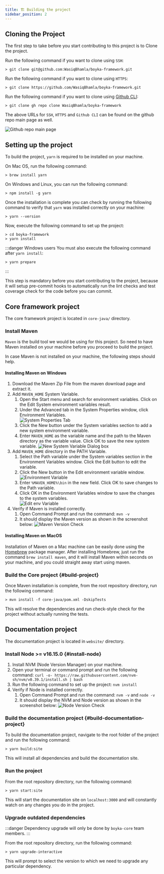 ```yaml
---
title: 🏗️ Building the project
sidebar_position: 2
---
```


## Cloning the Project

The first step to take before you start contributing to this project is to Clone the project.

Run the following command if you want to clone using `SSH`:

```shell
> git clone git@github.com:WasiqBhamla/boyka-framework.git
```

Run the following command if you want to clone using `HTTPS`:

```shell
> git clone https://github.com/WasiqBhamla/boyka-framework.git
```

Run the following command if you want to clone using [Github CLI][github_cli]:

```shell
> git clone gh repo clone WasiqBhamla/boyka-framework
```

The above URLs for `SSH`, `HTTPS` and `Github CLI` can be found on the github repo main page as well.

![Github repo main page](/img/docs/contributing/gh-repo-main-page.png)

## Setting up the project

To build the project, `yarn` is required to be installed on your machine.

On Mac OS, run the following command:

```shell
> brew install yarn
```

On Windows and Linux, you can run the following command:

```shell
> npm install -g yarn
```

Once the installation is complete you can check by running the following command to verify that `yarn` was installed correctly on your machine:

```shell
> yarn --version
```

Now, execute the following command to set up the project:

```shell
> cd boyka-framework
> yarn install
```

:::danger Windows users
You must also execute the following command after `yarn install`:

```shell
> yarn prepare
```

:::

This step is mandatory before you start contributing to the project, because it will setup pre-commit hooks to automatically run the lint checks and test coverage check for the code before you can commit.

## Core framework project

The core framework project is located in `core-java/` directory.

### Install Maven

`Maven` is the build tool we would be using for this project. So need to have Maven installed on your machine before you proceed to build the project.

In case Maven is not installed on your machine, the following steps should help.

#### Installing Maven on Windows

1. Download the Maven Zip File from the maven download page and extract it.
1. Add `MAVEN_HOME` System Variable.
    1. Open the Start menu and search for environment variables. Click on the Edit System environment variables result.
    1. Under the Advanced tab in the System Properties window, click Environment Variables.  
    ![System Properties Tab](/img/docs/contributing/system-properties-window.png)
    1. Click the New button under the System variables section to add a new system environment variable.
    1. Enter `MAVEN_HOME` as the variable name and the path to the Maven directory as the variable value. Click OK to save the new system variable.
    ![New System Variable Dialog box](/img/docs/contributing/new-system-variable.png)
1. Add `MAVEN_HOME` directory in the PATH Variable.
    1. Select the Path variable under the System variables section in the Environment Variables window. Click the Edit button to edit the variable.
    1. Click the New button in the Edit environment variable window.
    ![Environment Variable](/img/docs/contributing/env-variable.png)
    1. Enter `%MAVEN_HOME%\bin` in the new field. Click OK to save changes to the Path variable.
    1. Click OK in the Environment Variables window to save the changes to the system variables.  
    ![Edit env Variable](/img/docs/contributing/edit-env-variable.png)
1. Verify if Maven is installed correctly.
    1. Open Command Prompt and run the command: `mvn -v`
    1. It should display the Maven version as shown in the screenshot below:
    ![Maven Version Check](/img/docs/contributing/command-prompt-mvn-v.png)

#### Installing Maven on MacOS

Installation of Maven on a Mac machine can be easily done using the [Homebrew](https://brew.sh/) package manager.
After installing Homebrew, just run the command `brew install maven`, and it will install Maven within seconds on your machine, and you could straight away start using maven.

### Build the Core project {#build-project}

Once Maven installation is complete, from the root repository directory, run the following command:

```shell
> mvn install -f core-java/pom.xml -DskipTests
```

This will resolve the dependencies and run check-style check for the project without actually running the tests.

## Documentation project

The documentation project is located in `website/` directory.

### Install Node >= v16.15.0 {#install-node}

1. Install NVM (Node Version Manager) on your machine.
1. Open your terminal or command prompt and run the following command: `curl -o- https://raw.githubusercontent.com/nvm-sh/nvm/v0.39.1/install.sh | bash`
1. Run the following command to set up the project: `nvm install`
1. Verify if Node is installed correctly.
    1. Open Command Prompt and run the command: `nvm -v` and `node -v`
    1. It should display the NVM and Node version as shown in the screenshot below:
    ![Node Version Check](/img/docs/contributing/command-prompt-node-v.png)

### Build the documentation project {#build-documentation-project}

To build the documentation project, navigate to the root folder of the project and run the following command:

```shell
> yarn build:site
```

This will install all dependencies and build the documentation site.

### Run the project

From the root repository directory, run the following command:

```shell
> yarn start:site
```

This will start the documentation site on `localhost:3000` and will constantly watch on any changes you do in the project.

### Upgrade outdated dependencies

:::danger
Dependency upgrade will only be done by `boyka-core` team members.
:::

From the root repository directory, run the following command:

```shell
> yarn upgrade-interactive
```

This will prompt to select the version to which we need to upgrade any particular dependency.

[github_cli]:https://github.com/cli/cli

